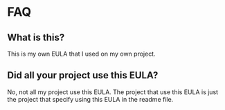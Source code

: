 # FAQ


## What is this?
This is my own EULA that I used on my own project.


## Did all your project use this EULA?
No, not all my project use this EULA. The project that use this EULA is just the project that specify using this EULA in the readme file.

